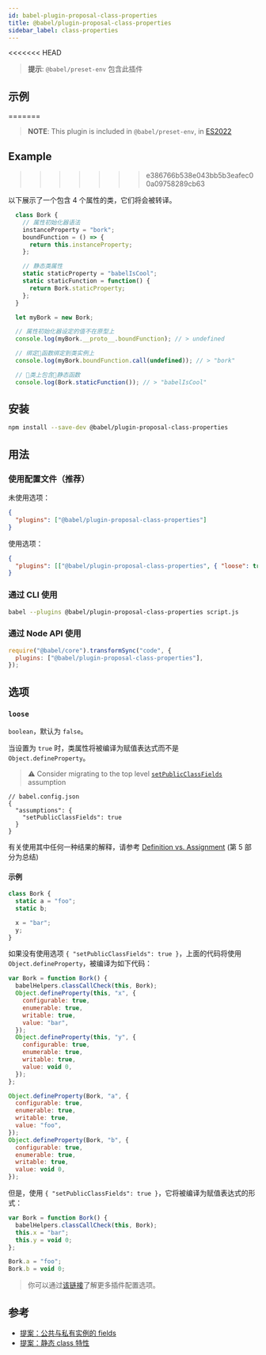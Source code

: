 ```yaml
---
id: babel-plugin-proposal-class-properties
title: @babel/plugin-proposal-class-properties
sidebar_label: class-properties
---
```


<<<<<<< HEAD
> **提示**: `@babel/preset-env` 包含此插件

## 示例
=======
> **NOTE**: This plugin is included in `@babel/preset-env`, in [ES2022](https://github.com/tc39/proposals/blob/master/finished-proposals.md)
## Example
>>>>>>> e386766b538e043bb5b3eafec00a09758289cb63

以下展示了一个包含 4 个属性的类，它们将会被转译。

```js
  class Bork {
    // 属性初始化器语法
    instanceProperty = "bork";
    boundFunction = () => {
      return this.instanceProperty;
    };

    // 静态类属性
    static staticProperty = "babelIsCool";
    static staticFunction = function() {
      return Bork.staticProperty;
    };
  }

  let myBork = new Bork;

  // 属性初始化器设定的值不在原型上
  console.log(myBork.__proto__.boundFunction); // > undefined

  // 绑定函数绑定到类实例上
  console.log(myBork.boundFunction.call(undefined)); // > "bork"

  // 类上包含静态函数
  console.log(Bork.staticFunction()); // > "babelIsCool"
```

## 安装

```sh
npm install --save-dev @babel/plugin-proposal-class-properties
```

## 用法

### 使用配置文件（推荐）

未使用选项：

```json
{
  "plugins": ["@babel/plugin-proposal-class-properties"]
}
```

使用选项：

```json
{
  "plugins": [["@babel/plugin-proposal-class-properties", { "loose": true }]]
}
```

### 通过 CLI 使用

```sh
babel --plugins @babel/plugin-proposal-class-properties script.js
```

### 通过 Node API 使用

```javascript
require("@babel/core").transformSync("code", {
  plugins: ["@babel/plugin-proposal-class-properties"],
});
```

## 选项

### `loose`

`boolean`，默认为 `false`。

当设置为 `true` 时，类属性将被编译为赋值表达式而不是 `Object.defineProperty`。

> ⚠️ Consider migrating to the top level [`setPublicClassFields`](assumptions.md#setpublicclassfields) assumption

```jsonc
// babel.config.json
{
  "assumptions": {
    "setPublicClassFields": true
  }
}
```

有关使用其中任何一种结果的解释，请参考 [Definition vs. Assignment](http://2ality.com/2012/08/property-definition-assignment.html) (第 5 部分为总结)

#### 示例

```js
class Bork {
  static a = "foo";
  static b;

  x = "bar";
  y;
}
```

如果没有使用选项 `{ "setPublicClassFields": true }`，上面的代码将使用 `Object.defineProperty`，被编译为如下代码：

```js
var Bork = function Bork() {
  babelHelpers.classCallCheck(this, Bork);
  Object.defineProperty(this, "x", {
    configurable: true,
    enumerable: true,
    writable: true,
    value: "bar",
  });
  Object.defineProperty(this, "y", {
    configurable: true,
    enumerable: true,
    writable: true,
    value: void 0,
  });
};

Object.defineProperty(Bork, "a", {
  configurable: true,
  enumerable: true,
  writable: true,
  value: "foo",
});
Object.defineProperty(Bork, "b", {
  configurable: true,
  enumerable: true,
  writable: true,
  value: void 0,
});
```

但是，使用 `{ "setPublicClassFields": true }`，它将被编译为赋值表达式的形式：

```js
var Bork = function Bork() {
  babelHelpers.classCallCheck(this, Bork);
  this.x = "bar";
  this.y = void 0;
};

Bork.a = "foo";
Bork.b = void 0;
```

> 你可以通过[该链接](https://babeljs.io/docs/en/plugins#plugin-options)了解更多插件配置选项。

## 参考

* [提案：公共与私有实例的 fields](https://github.com/tc39/proposal-class-fields)
* [提案：静态 class 特性](https://github.com/tc39/proposal-static-class-features)
